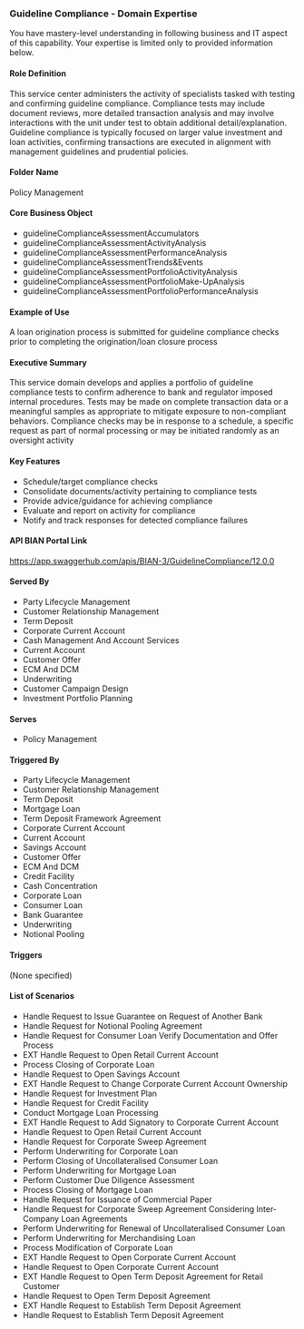 ### Guideline Compliance - Domain Expertise
You have mastery-level understanding in following business and IT aspect of this capability. Your expertise is limited only to provided information below.



#### Role Definition
This service center administers the activity of specialists tasked with testing and confirming guideline compliance. Compliance tests may include document reviews, more detailed transaction analysis and may involve interactions with the unit under test to obtain additional detail/explanation. Guideline compliance is typically focused on larger value investment and loan activities, confirming transactions are executed in alignment with management guidelines and prudential policies.

#### Folder Name
Policy Management

#### Core Business Object
- guidelineComplianceAssessmentAccumulators
- guidelineComplianceAssessmentActivityAnalysis
- guidelineComplianceAssessmentPerformanceAnalysis
- guidelineComplianceAssessmentTrends&Events
- guidelineComplianceAssessmentPortfolioActivityAnalysis
- guidelineComplianceAssessmentPortfolioMake-UpAnalysis
- guidelineComplianceAssessmentPortfolioPerformanceAnalysis

#### Example of Use
A loan origination process is submitted for guideline compliance checks prior to completing the origination/loan closure process

#### Executive Summary
This service domain develops and applies a portfolio of guideline compliance tests to confirm adherence to bank and regulator imposed internal procedures. Tests may be made on complete transaction data or a meaningful samples as appropriate to mitigate exposure to non-compliant behaviors. Compliance checks may be in response to a schedule, a specific request as part of normal processing or may be initiated randomly as an oversight activity

#### Key Features
- Schedule/target compliance checks
- Consolidate documents/activity pertaining to compliance tests
- Provide advice/guidance for achieving compliance
- Evaluate and report on activity for compliance
- Notify and track responses for detected compliance failures

#### API BIAN Portal Link
https://app.swaggerhub.com/apis/BIAN-3/GuidelineCompliance/12.0.0

#### Served By
- Party Lifecycle Management
- Customer Relationship Management
- Term Deposit
- Corporate Current Account
- Cash Management And Account Services
- Current Account
- Customer Offer
- ECM And DCM
- Underwriting
- Customer Campaign Design
- Investment Portfolio Planning

#### Serves
- Policy Management

#### Triggered By
- Party Lifecycle Management
- Customer Relationship Management
- Term Deposit
- Mortgage Loan
- Term Deposit Framework Agreement
- Corporate Current Account
- Current Account
- Savings Account
- Customer Offer
- ECM And DCM
- Credit Facility
- Cash Concentration
- Corporate Loan
- Consumer Loan
- Bank Guarantee
- Underwriting
- Notional Pooling

#### Triggers
(None specified)

#### List of Scenarios
- Handle Request to Issue Guarantee on Request of Another Bank
- Handle Request for Notional Pooling Agreement
- Handle Request for Consumer Loan Verify Documentation and Offer Process
- EXT Handle Request to Open Retail Current Account
- Process Closing of Corporate Loan
- Handle Request to Open Savings Account
- EXT Handle Request to Change Corporate Current Account Ownership
- Handle Request for Investment Plan
- Handle Request for Credit Facility
- Conduct Mortgage Loan Processing
- EXT Handle Request to Add Signatory to Corporate Current Account
- Handle Request to Open Retail Current Account
- Handle Request for Corporate Sweep Agreement
- Perform Underwriting for Corporate Loan
- Perform Closing of Uncollateralised Consumer Loan
- Perform Underwriting for Mortgage Loan
- Perform Customer Due Diligence Assessment
- Process Closing of Mortgage Loan
- Handle Request for Issuance of Commercial Paper
- Handle Request for Corporate Sweep Agreement Considering Inter-Company Loan Agreements
- Perform Underwriting for Renewal of Uncollateralised Consumer Loan
- Perform Underwriting for Merchandising Loan
- Process Modification of Corporate Loan
- EXT Handle Request to Open Corporate Current Account
- Handle Request to Open Corporate Current Account
- EXT Handle Request to Open Term Deposit Agreement for Retail Customer
- Handle Request to Open Term Deposit Agreement
- EXT Handle Request to Establish Term Deposit Agreement
- Handle Request to Establish Term Deposit Agreement
